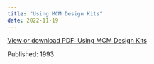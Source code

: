 ```yaml
---
title: "Using MCM Design Kits"
date: 2022-11-19
---
```


[View or download PDF: Using MCM Design Kits](https://docdevel2.github.io/jcportfolio/Using-MCM-Design-Kits.pdf)

Published: 1993

